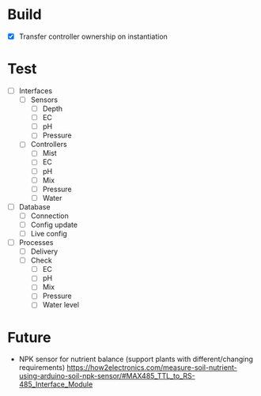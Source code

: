 # Build
- [x] Transfer controller ownership on instantiation

# Test
- [ ] Interfaces
  - [ ] Sensors
    - [ ] Depth
    - [ ] EC
    - [ ] pH
    - [ ] Pressure

  - [ ] Controllers
    - [ ] Mist
    - [ ] EC
    - [ ] pH
    - [ ] Mix
    - [ ] Pressure
    - [ ] Water

- [ ] Database
  - [ ] Connection
  - [ ] Config update
  - [ ] Live config

- [ ] Processes
  - [ ] Delivery
  - [ ] Check
    - [ ] EC
    - [ ] pH
    - [ ] Mix
    - [ ] Pressure
    - [ ] Water level

# Future
  - NPK sensor for nutrient balance (support plants with different/changing requirements)
  https://how2electronics.com/measure-soil-nutrient-using-arduino-soil-npk-sensor/#MAX485_TTL_to_RS-485_Interface_Module
